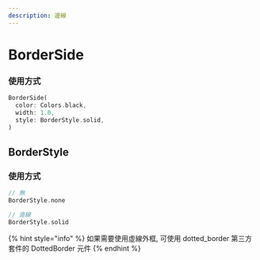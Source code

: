 ```yaml
---
description: 邊線
---
```


# BorderSide

### 使用方式

```dart
BorderSide(
  color: Colors.black,
  width: 1.0,
  style: BorderStyle.solid,
)
```

##  BorderStyle

### 使用方式

```dart
// 無
BorderStyle.none

// 直線
BorderStyle.solid
```

{% hint style="info" %}
如果需要使用虛線外框, 可使用 dotted\_border 第三方套件的 DottedBorder 元件
{% endhint %}



